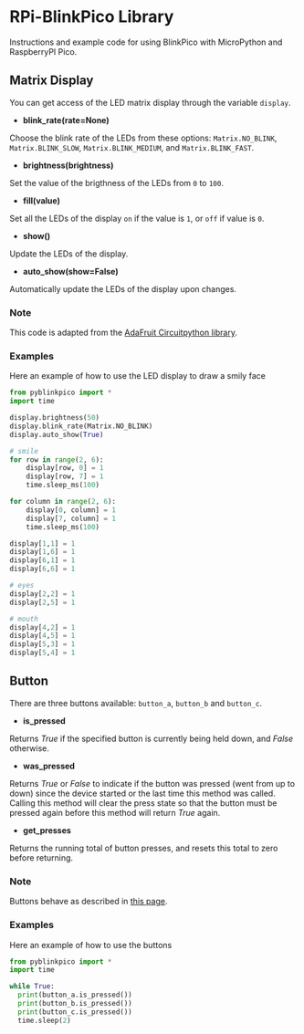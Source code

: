 # RPi-BlinkPico Library

Instructions and example code for using BlinkPico with MicroPython and RaspberryPI Pico.


## Matrix Display

You can get access of the LED matrix display through the variable `display`.

* **blink_rate(rate=None)**

Choose the blink rate of the LEDs from these options: `Matrix.NO_BLINK`, `Matrix.BLINK_SLOW`, `Matrix.BLINK_MEDIUM`, and `Matrix.BLINK_FAST`.
    
* **brightness(brightness)**

Set the value of the brigthness of the LEDs from `0` to `100`.

* **fill(value)**

Set all the LEDs of the display `on` if the value is `1`, or `off` if value is `0`.

* **show()**

Update the LEDs of the display.

* **auto_show(show=False)**

Automatically update the LEDs of the display upon changes.


### Note

This code is adapted from the [AdaFruit Circuitpython library](https://github.com/adafruit/Adafruit_CircuitPython_HT16K33).



### Examples

Here an example of how to use the LED display to draw a smily face

```py
from pyblinkpico import *
import time

display.brightness(50)
display.blink_rate(Matrix.NO_BLINK)
display.auto_show(True)

# smile
for row in range(2, 6):
    display[row, 0] = 1
    display[row, 7] = 1
    time.sleep_ms(100)

for column in range(2, 6):
    display[0, column] = 1
    display[7, column] = 1
    time.sleep_ms(100)

display[1,1] = 1
display[1,6] = 1
display[6,1] = 1
display[6,6] = 1

# eyes
display[2,2] = 1
display[2,5] = 1

# mouth
display[4,2] = 1
display[4,5] = 1
display[5,3] = 1
display[5,4] = 1
```

## Button

There are three buttons available: `button_a`, `button_b` and `button_c`.

* **is_pressed**

Returns _True_ if the specified button is currently being held down, and _False_ otherwise.

* **was_pressed**

Returns _True_ or _False_ to indicate if the button was pressed (went from up to down) since the device started or the last time this method was called. Calling this method will clear the press state so that the button must be pressed again before this method will return _True_ again.

* **get_presses**

Returns the running total of button presses, and resets this total to zero before returning.


### Note

Buttons behave as described in [this page](https://microbit-micropython.readthedocs.io/en/v1.0.1/button.html).


### Examples

Here an example of how to use the buttons

```py
from pyblinkpico import *
import time

while True:
  print(button_a.is_pressed())
  print(button_b.is_pressed())
  print(button_c.is_pressed())
  time.sleep(2)
```

